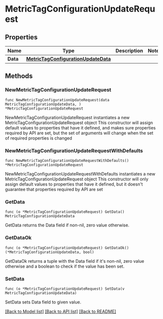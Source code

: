# MetricTagConfigurationUpdateRequest

## Properties

Name | Type | Description | Notes
---- | ---- | ----------- | ------
**Data** | [**MetricTagConfigurationUpdateData**](MetricTagConfigurationUpdateData.md) |  | 

## Methods

### NewMetricTagConfigurationUpdateRequest

`func NewMetricTagConfigurationUpdateRequest(data MetricTagConfigurationUpdateData, ) *MetricTagConfigurationUpdateRequest`

NewMetricTagConfigurationUpdateRequest instantiates a new MetricTagConfigurationUpdateRequest object
This constructor will assign default values to properties that have it defined,
and makes sure properties required by API are set, but the set of arguments
will change when the set of required properties is changed

### NewMetricTagConfigurationUpdateRequestWithDefaults

`func NewMetricTagConfigurationUpdateRequestWithDefaults() *MetricTagConfigurationUpdateRequest`

NewMetricTagConfigurationUpdateRequestWithDefaults instantiates a new MetricTagConfigurationUpdateRequest object
This constructor will only assign default values to properties that have it defined,
but it doesn't guarantee that properties required by API are set

### GetData

`func (o *MetricTagConfigurationUpdateRequest) GetData() MetricTagConfigurationUpdateData`

GetData returns the Data field if non-nil, zero value otherwise.

### GetDataOk

`func (o *MetricTagConfigurationUpdateRequest) GetDataOk() (*MetricTagConfigurationUpdateData, bool)`

GetDataOk returns a tuple with the Data field if it's non-nil, zero value otherwise
and a boolean to check if the value has been set.

### SetData

`func (o *MetricTagConfigurationUpdateRequest) SetData(v MetricTagConfigurationUpdateData)`

SetData sets Data field to given value.



[[Back to Model list]](../README.md#documentation-for-models) [[Back to API list]](../README.md#documentation-for-api-endpoints) [[Back to README]](../README.md)


